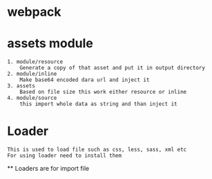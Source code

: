 # webpack

# assets module 
    1. module/resource
        Generate a copy of that asset and put it in output directory
    2. module/inline
        Make base64 encoded dara url and inject it
    3. assets
        Based on file size this work either resource or inline
    4. module/source
        this import whole data as string and than inject it


# Loader
    This is used to load file such as css, less, sass, xml etc
    For using loader need to install them
  ** Loaders are for import file

